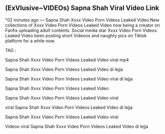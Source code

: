 ## (ExVlusive~VIDEOs) Sapna Shah Viral Video Link


"02 minutes ago —  Sapna Shah Xxxx Video Porn Videos Leaked Video New collections of   Xxxx Video Porn Videos Leaked Video now being a creator on Fanfix uploading adult contents. Social media star   Xxxx Video Porn Videos Leaked Video been posting short Videoos and naughty pics on Tiktok platform for a while now.





TAG :

Sapna Shah Xxxx Video Porn Videos Leaked Video viral mp4

Sapna Shah Xxxx Video Porn Videos Leaked Video di lejja

Sapna Shah Xxxx Video Porn Videos Leaked Video viral di lejja

Sapna Shah Xxxx Video Porn Videos Leaked Video

Sapna Shah Xxxx Video Porn Videos Leaked Video viral

viral Sapna Shah Xxxx Video Porn Videos Leaked Video di lejja

Sapna Shah Xxxx Video Porn Videos Leaked Video viral

Videoo viral Sapna Shah Xxxx Video Porn Videos Leaked Video di lejja
